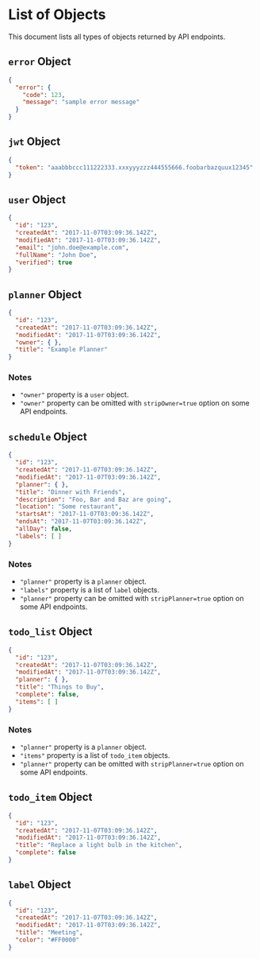 # List of Objects

This document lists all types of objects returned by API endpoints.

## `error` Object

```json
{
  "error": {
    "code": 123,
    "message": "sample error message"
  }
}
```

## `jwt` Object

```json
{
  "token": "aaabbbccc111222333.xxxyyyzzz444555666.foobarbazquux12345"
}
```

## `user` Object

```json
{
  "id": "123",
  "createdAt": "2017-11-07T03:09:36.142Z",
  "modifiedAt": "2017-11-07T03:09:36.142Z",
  "email": "john.doe@example.com",
  "fullName": "John Doe",
  "verified": true
}
```

## `planner` Object

```json
{
  "id": "123",
  "createdAt": "2017-11-07T03:09:36.142Z",
  "modifiedAt": "2017-11-07T03:09:36.142Z",
  "owner": { },
  "title": "Example Planner"
}
```

### Notes

* `"owner"` property is a `user` object.
* `"owner"` property can be omitted with `stripOwner=true` option on some API
  endpoints.

## `schedule` Object

```json
{
  "id": "123",
  "createdAt": "2017-11-07T03:09:36.142Z",
  "modifiedAt": "2017-11-07T03:09:36.142Z",
  "planner": { },
  "title": "Dinner with Friends",
  "description": "Foo, Bar and Baz are going",
  "location": "Some restaurant",
  "startsAt": "2017-11-07T03:09:36.142Z",
  "endsAt": "2017-11-07T03:09:36.142Z",
  "allDay": false,
  "labels": [ ]
}
```

### Notes

* `"planner"` property is a `planner` object.
* `"labels"` property is a list of `label` objects.
* `"planner"` property can be omitted with `stripPlanner=true` option on some
  API endpoints.

## `todo_list` Object

```json
{
  "id": "123",
  "createdAt": "2017-11-07T03:09:36.142Z",
  "modifiedAt": "2017-11-07T03:09:36.142Z",
  "planner": { },
  "title": "Things to Buy",
  "complete": false,
  "items": [ ]
}
```

### Notes

* `"planner"` property is a `planner` object.
* `"items"` property is a list of `todo_item` objects.
* `"planner"` property can be omitted with `stripPlanner=true` option on some
  API endpoints.

## `todo_item` Object

```json
{
  "id": "123",
  "createdAt": "2017-11-07T03:09:36.142Z",
  "modifiedAt": "2017-11-07T03:09:36.142Z",
  "title": "Replace a light bulb in the kitchen",
  "complete": false
}
```

## `label` Object

```json
{
  "id": "123",
  "createdAt": "2017-11-07T03:09:36.142Z",
  "modifiedAt": "2017-11-07T03:09:36.142Z",
  "title": "Meeting",
  "color": "#FF0000"
}
```
